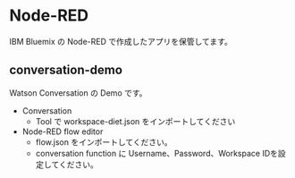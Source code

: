 # Node-RED
IBM Bluemix の Node-RED で作成したアプリを保管してます。

## conversation-demo
Watson Conversation の Demo です。
* Conversation
  - Tool で workspace-diet.json をインポートしてください
* Node-RED flow editor
  - flow.json をインポートしてください。
  - conversation function に Username、Password、Workspace IDを設定してください。
  